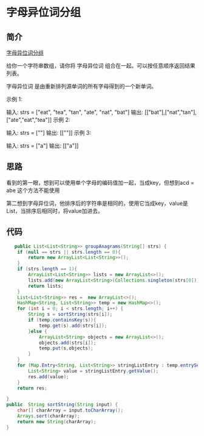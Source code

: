 # 字母异位词分组
## 简介
[字母异位词分组](https://leetcode.cn/problems/group-anagrams/description/?envType=study-plan-v2&envId=top-100-liked)

给你一个字符串数组，请你将 字母异位词 组合在一起。可以按任意顺序返回结果列表。

字母异位词 是由重新排列源单词的所有字母得到的一个新单词。



示例 1:

输入: strs = ["eat", "tea", "tan", "ate", "nat", "bat"]
输出: [["bat"],["nat","tan"],["ate","eat","tea"]]
示例 2:

输入: strs = [""]
输出: [[""]]
示例 3:

输入: strs = ["a"]
输出: [["a"]]

## 思路
看到的第一眼，想到可以使用单个字母的编码值加一起，当成key，但想到acd = abe 这个方法不能使用

第二想到字母异位词，他排序后的字符串是相同的，使用它当成key，value是List<String>，当排序后相同时，将value加进去。
## 代码
```java
   public List<List<String>> groupAnagrams(String[] strs) {
    if (null == strs || strs.length == 0){
        return new ArrayList<List<String>>();
    }
    if (strs.length == 1){
        ArrayList<List<String>> lists = new ArrayList<>();
        lists.add(new ArrayList<String>(Collections.singleton(strs[0])));
        return lists;
    }
    List<List<String>> res =  new ArrayList<>();
    HashMap<String, List<String>> temp = new HashMap<>();
    for (int i = 0; i < strs.length; i++) {
        String s = sortString(strs[i]);
        if (temp.containsKey(s)){
            temp.get(s).add(strs[i]);
        }else {
            ArrayList<String> objects = new ArrayList<>();
            objects.add(strs[i]);
            temp.put(s,objects);
        }
    }
    for (Map.Entry<String, List<String>> stringListEntry : temp.entrySet()) {
        List<String> value = stringListEntry.getValue();
        res.add(value);
    }
    return res;

}
public  String sortString(String input) {
    char[] charArray = input.toCharArray();
    Arrays.sort(charArray);
    return new String(charArray);
}
```